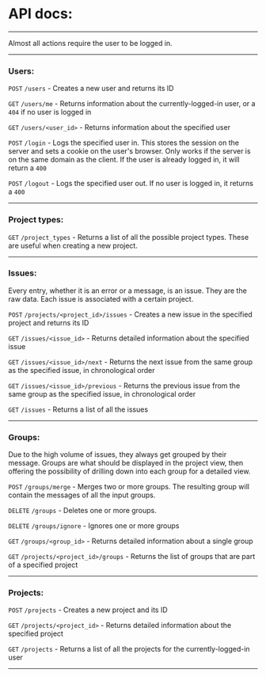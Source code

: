 # API docs:

---------------

Almost all actions require the user to be logged in.

---------

### Users:

`POST` `/users` - Creates a new user and returns its ID

`GET` `/users/me` - Returns information about the currently-logged-in user, or a `404` if no user is logged in

`GET` `/users/<user_id>` - Returns information about the specified user

`POST` `/login` - Logs the specified user in. This stores the session on the server and sets a cookie on the user's browser. Only works if the server is on the same domain as the client. If the user is already logged in, it will return a `400`

`POST` `/logout` - Logs the specified user out. If no user is logged in, it returns a `400`

----------

### Project types:

`GET` `/project_types` - Returns a list of all the possible project types. These are useful when creating a new project.

---------------

### Issues:

Every entry, whether it is an error or a message, is an issue. They are the raw data. Each issue is associated with a certain project.

`POST` `/projects/<project_id>/issues` - Creates a new issue in the specified project and returns its ID

`GET` `/issues/<issue_id>` - Returns detailed information about the specified issue

`GET` `/issues/<issue_id>/next` - Returns the next issue from the same group as the specified issue, in chronological order

`GET` `/issues/<issue_id>/previous` - Returns the previous issue from the same group as the specified issue, in chronological order

`GET` `/issues` - Returns a list of all the issues

-------------


### Groups:

Due to the high volume of issues, they always get grouped by their message. Groups are what should be displayed in the project view, then offering the possibility of drilling down into each group for a detailed view.

`POST` `/groups/merge` - Merges two or more groups. The resulting group will contain the messages of all the input groups.

`DELETE` `/groups` - Deletes one or more groups.

`DELETE` `/groups/ignore` - Ignores one or more groups

`GET` `/groups/<group_id>` - Returns detailed information about a single group

`GET` `/projects/<project_id>/groups` - Returns the list of groups that are part of a specified project

-----------

### Projects:

`POST` `/projects` - Creates a new project and its ID

`GET` `/projects/<project_id>` - Returns detailed information about the specified project

`GET` `/projects` - Returns a list of all the projects for the currently-logged-in user

---------------


